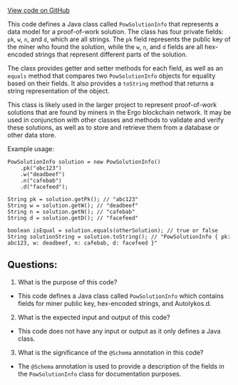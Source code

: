 [View code on GitHub](https://github.com/ergoplatform/ergo-appkit/java-client-generated/src/main/java/org/ergoplatform/explorer/client/model/PowSolutionInfo.java)

This code defines a Java class called `PowSolutionInfo` that represents a data model for a proof-of-work solution. The class has four private fields: `pk`, `w`, `n`, and `d`, which are all strings. The `pk` field represents the public key of the miner who found the solution, while the `w`, `n`, and `d` fields are all hex-encoded strings that represent different parts of the solution.

The class provides getter and setter methods for each field, as well as an `equals` method that compares two `PowSolutionInfo` objects for equality based on their fields. It also provides a `toString` method that returns a string representation of the object.

This class is likely used in the larger project to represent proof-of-work solutions that are found by miners in the Ergo blockchain network. It may be used in conjunction with other classes and methods to validate and verify these solutions, as well as to store and retrieve them from a database or other data store.

Example usage:

```
PowSolutionInfo solution = new PowSolutionInfo()
    .pk("abc123")
    .w("deadbeef")
    .n("cafebab")
    .d("facefeed");

String pk = solution.getPk(); // "abc123"
String w = solution.getW(); // "deadbeef"
String n = solution.getN(); // "cafebab"
String d = solution.getD(); // "facefeed"

boolean isEqual = solution.equals(otherSolution); // true or false
String solutionString = solution.toString(); // "PowSolutionInfo { pk: abc123, w: deadbeef, n: cafebab, d: facefeed }"
```
## Questions: 
 1. What is the purpose of this code?
- This code defines a Java class called `PowSolutionInfo` which contains fields for miner public key, hex-encoded strings, and Autolykos.d.

2. What is the expected input and output of this code?
- This code does not have any input or output as it only defines a Java class.

3. What is the significance of the `@Schema` annotation in this code?
- The `@Schema` annotation is used to provide a description of the fields in the `PowSolutionInfo` class for documentation purposes.